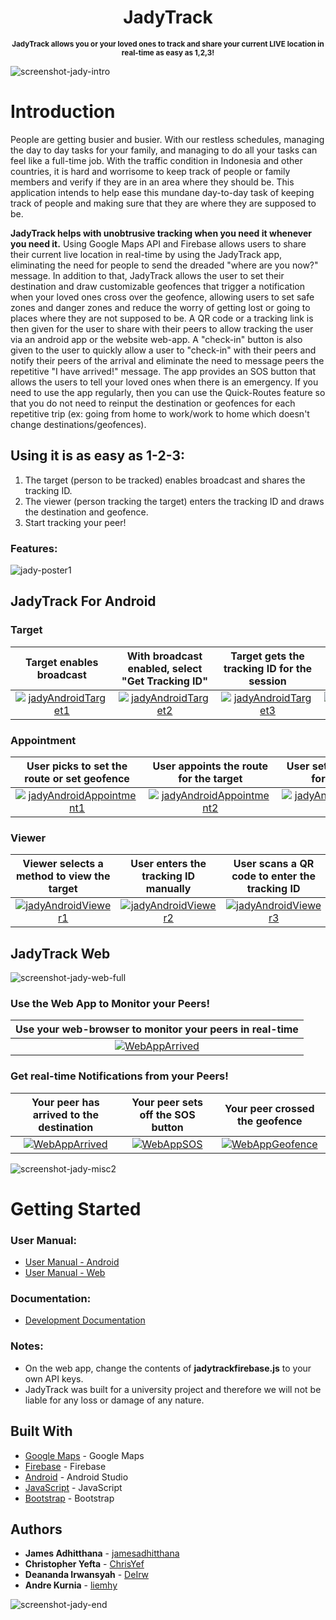 
<h1 align="center">JadyTrack</h1>
<p align="center">
<sup><b>JadyTrack allows you or your loved ones to track and share your current LIVE location in real-time as easy as 1,2,3! </b></sup>
</p>

![screenshot-jady-intro](https://raw.githubusercontent.com/jamesadhitthana/JadyTrack/master/Screenshots/jady-misc-1.jpg)

# Introduction

People are getting busier and busier. With our restless schedules, managing the day to day tasks for your family, and managing to do all your tasks can feel like a full-time job. With the traffic condition in Indonesia and other countries, it is hard and worrisome to keep track of people or family members and verify if they are in an area where they should be. This application intends to help ease this mundane day-to-day task of keeping track of people and making sure that they are where they are supposed to be.  

<b>JadyTrack helps with unobtrusive tracking when you need it whenever you need it.</b> Using Google Maps API and Firebase allows users to share their current live location in real-time by using the JadyTrack app, eliminating the need for people to send the dreaded "where are you now?" message. In addition to that, JadyTrack allows the user to set their destination and draw customizable geofences that trigger a notification when your loved ones cross over the geofence, allowing users to set safe zones and danger zones and reduce the worry of getting lost or going to places where they are not supposed to be. A QR code or a tracking link is then given for the user to share with their peers to allow tracking the user via an android app or the website web-app. A "check-in" button is also given to the user to quickly allow a user to "check-in" with their peers and notify their peers of the arrival and eliminate the need to message peers the repetitive "I have arrived!" message. The app provides an SOS button that allows the users to tell your loved ones when there is an emergency. If you need to use the app regularly, then you can use the Quick-Routes feature so that you do not need to reinput the destination or geofences for each repetitive trip (ex: going from home to work/work to home which doesn't change destinations/geofences).


## Using it is as easy as 1-2-3:
1. The target (person to be tracked) enables broadcast and shares the tracking ID.
2. The viewer (person tracking the target) enters the tracking ID and draws the destination and geofence.
3. Start tracking your peer!

### Features:
![jady-poster1](https://github.com/jamesadhitthana/JadyTrack/raw/master/Documentation/JadyTrack%20Poster.jpg)

## JadyTrack For Android

### Target

| Target enables broadcast | With broadcast enabled, select "Get Tracking ID" | Target gets the tracking ID for the session | Target shares the tracking ID |
|:---:|:---:|:---:|:---:|
| [![jadyAndroidTarget1](https://raw.githubusercontent.com/jamesadhitthana/JadyTrack/master/Screenshots/jady-android-target-1.jpg)](https://github.com/jamesadhitthana/)  |[![jadyAndroidTarget2](https://raw.githubusercontent.com/jamesadhitthana/JadyTrack/master/Screenshots/jady-android-target-2.jpg)](https://github.com/jamesadhitthana/)  |[![jadyAndroidTarget3](https://raw.githubusercontent.com/jamesadhitthana/JadyTrack/master/Screenshots/jady-android-target-3.jpg)](https://github.com/jamesadhitthana/) |[![jadyAndroidTarget4](https://raw.githubusercontent.com/jamesadhitthana/JadyTrack/master/Screenshots/jady-android-target-4.jpg)](https://github.com/jamesadhitthana/) |



### Appointment

| User picks to set the route or set geofence | User appoints the route for the target | User sets the geofence for the target | User finishes setting the route and geofence |
|:---:|:---:|:---:|:---:|
| [![jadyAndroidAppointment1](https://raw.githubusercontent.com/jamesadhitthana/JadyTrack/master/Screenshots/jady-android-appointment-1.jpg)](https://github.com/jamesadhitthana/)  |[![jadyAndroidAppointment2](https://raw.githubusercontent.com/jamesadhitthana/JadyTrack/master/Screenshots/jady-android-appointment-2.jpg)](https://github.com/jamesadhitthana/)  |[![jadyAndroidAppointment3](https://raw.githubusercontent.com/jamesadhitthana/JadyTrack/master/Screenshots/jady-android-appointment-3.jpg)](https://github.com/jamesadhitthana/) |[![jadyAndroidAppointment4](https://raw.githubusercontent.com/jamesadhitthana/JadyTrack/master/Screenshots/jady-android-appointment-4.jpg)](https://github.com/jamesadhitthana/) |

### Viewer

| Viewer selects a method to view the target | User enters the tracking ID manually | User scans a QR code to enter the tracking ID | Viewer views the real-time location of the target |
|:---:|:---:|:---:|:---:|
| [![jadyAndroidViewer1](https://raw.githubusercontent.com/jamesadhitthana/JadyTrack/master/Screenshots/jady-android-viewer-1.jpg)](https://github.com/jamesadhitthana/)  |[![jadyAndroidViewer2](https://raw.githubusercontent.com/jamesadhitthana/JadyTrack/master/Screenshots/jady-android-viewer-2.jpg)](https://github.com/jamesadhitthana/)  |[![jadyAndroidViewer3](https://raw.githubusercontent.com/jamesadhitthana/JadyTrack/master/Screenshots/jady-android-viewer-3.jpg)](https://github.com/jamesadhitthana/) |[![jadyAndroidViewer4](https://raw.githubusercontent.com/jamesadhitthana/JadyTrack/master/Screenshots/jady-android-viewer-4.jpg)](https://github.com/jamesadhitthana/) |



## JadyTrack Web

![screenshot-jady-web-full](https://raw.githubusercontent.com/jamesadhitthana/JadyTrack/master/Screenshots/jady-web-home.jpg)

### Use the Web App to Monitor your Peers!

| Use your web-browser to monitor your peers in real-time |
|:---:|
| [![WebAppArrived](https://raw.githubusercontent.com/jamesadhitthana/JadyTrack/master/Screenshots/jady-web-full.png)](https://github.com/jamesadhitthana/)|



### Get real-time Notifications from your Peers!

| Your peer has arrived to the destination | Your peer sets off the SOS button | Your peer crossed the geofence |
|:---:|:---:|:---:|
| [![WebAppArrived](https://raw.githubusercontent.com/jamesadhitthana/JadyTrack/master/Screenshots/jady-web-arrived.png)](https://github.com/jamesadhitthana/)  |[![WebAppSOS](https://raw.githubusercontent.com/jamesadhitthana/JadyTrack/master/Screenshots/jady-web-sos.png)](https://github.com/jamesadhitthana/)  |[![WebAppGeofence](https://raw.githubusercontent.com/jamesadhitthana/JadyTrack/master/Screenshots/jady-web-geofence.png)](https://github.com/jamesadhitthana/) |

![screenshot-jady-misc2](https://raw.githubusercontent.com/jamesadhitthana/JadyTrack/master/Screenshots/jady-misc-3.jpg)

# Getting Started

### User Manual:
* [User Manual - Android](https://github.com/jamesadhitthana/JadyTrack/raw/master/Documentation/User%20Manual%20-%20Android.pdf)
* [User Manual - Web](https://github.com/jamesadhitthana/JadyTrack/raw/master/Documentation/User%20Manual%20-%20WebApp.pdf)


### Documentation:
* [Development Documentation](https://github.com/jamesadhitthana/JadyTrack/raw/master/Documentation/JadyTrack%20Development%20Documentation.pdf)

### Notes:
- On the web app, change the contents of <b>jadytrackfirebase.js</b> to your own API keys.
- JadyTrack was built for a university project and therefore we will not be liable for any loss or damage of any nature.

## Built With
* [Google Maps](https://cloud.google.com/maps-platform/) - Google Maps
* [Firebase](https://firebase.google.com/) - Firebase
* [Android](https://developer.android.com/studio/) - Android Studio
* [JavaScript](https://www.javascript.com/) - JavaScript
* [Bootstrap](https://getbootstrap.com/) - Bootstrap

## Authors

* **James Adhitthana** - [jamesadhitthana](https://github.com/jamesadhitthana)
* **Christopher Yefta** - [ChrisYef](https://github.com/ChrisYef)
* **Deananda Irwansyah** - [DeIrw](https://github.com/DeIrw)
* **Andre Kurnia** - [liemhy](https://github.com/liemhy)

![screenshot-jady-end](https://raw.githubusercontent.com/jamesadhitthana/JadyTrack/master/Screenshots/jady-misc-2.PNG)
